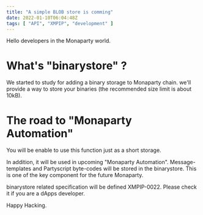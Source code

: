 ```yaml
---
title: "A simple BLOB store is comming"
date: 2022-01-10T06:04:48Z
tags: [ "API", "XMPIP", "development" ]
---
```


Hello developers in the Monaparty world.

# What's "binarystore" ?

We started to study for adding a binary storage to Monaparty chain.
we'll provide a way to store your binaries (the recommended size limit is about 10kB).

# The road to "Monaparty Automation"

You will be enable to use this function just as a short storage.

In addition, it will be used in upcoming "Monaparty Automation".
Message-templates and Partyscript byte-codes will be stored in the binarystore.
This is one of the key component for the future Monaparty.

binarystore related specification will be defined XMPIP-0022.
Please check it if you are a dApps developer.

Happy Hacking.